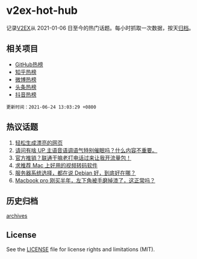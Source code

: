 # v2ex-hot-hub

 记录[V2EX](https://www.v2ex.com/)从 2021-01-06 日至今的热门话题。每小时抓取一次数据，按天[归档](archives)。
 
 ## 相关项目

- [GitHub热榜](https://github.com/snaildev/github-hot-hub)
- [知乎热榜](https://github.com/snaildev/zhihu-hot-hub)
- [微博热榜](https://github.com/snaildev/weibo-hot-hub)
- [头条热榜](https://github.com/snaildev/toutiao-hot-hub)
- [抖音热榜](https://github.com/snaildev/douyin-hot-hub)


 `更新时间：2021-06-24 13:03:29 +0800`

## 热议话题

1. [轻松生成漂亮的网页](https://www.v2ex.com/t/785319)
1. [请问有啥 UP 主语音语调语气特别催眠吗？什么内容不重要。](https://www.v2ex.com/t/785336)
1. [官方推销？联通干嘛老打电话过来让我开流量包！](https://www.v2ex.com/t/785334)
1. [求推荐 Mac 上好用的视频转码软件](https://www.v2ex.com/t/785373)
1. [服务器系统选择，都在说 Debian 好，到底好在哪？](https://www.v2ex.com/t/785459)
1. [Macbook pro 刚买半年，左下角被手磨掉漆了，这正常吗？](https://www.v2ex.com/t/785286)

## 历史归档

[archives](archives)

## License

See the [LICENSE](LICENSE) file for license rights and limitations (MIT).
